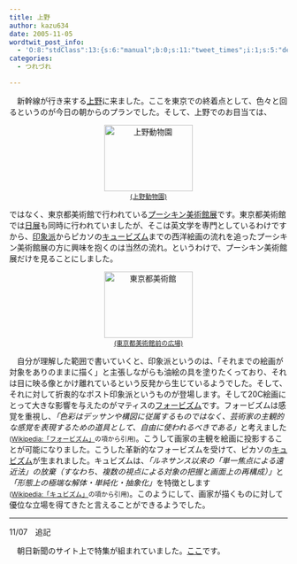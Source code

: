 ```yaml
---
title: 上野
author: kazu634
date: 2005-11-05
wordtwit_post_info:
  - 'O:8:"stdClass":13:{s:6:"manual";b:0;s:11:"tweet_times";i:1;s:5:"delay";i:0;s:7:"enabled";i:1;s:10:"separation";s:2:"60";s:7:"version";s:3:"3.7";s:14:"tweet_template";b:0;s:6:"status";i:2;s:6:"result";a:0:{}s:13:"tweet_counter";i:2;s:13:"tweet_log_ids";a:1:{i:0;i:2175;}s:9:"hash_tags";a:0:{}s:8:"accounts";a:1:{i:0;s:7:"kazu634";}}'
categories:
  - つれづれ

---
```

<div class="section">
<p>
    　新幹線が行き来する<a href="http://map.yahoo.co.jp/pl?nl=35.42.50.130&el=139.46.27.379&fi=1&skey=%be%e5%cc%ee%c6%b0%ca%aa%b1%e0&pref=&kind=" onclick="__gaTracker('send', 'event', 'outbound-article', 'http://map.yahoo.co.jp/pl?nl=35.42.50.130&el=139.46.27.379&fi=1&skey=%be%e5%cc%ee%c6%b0%ca%aa%b1%e0&pref=&kind=', '上野');" target="blank">上野</a>に来ました。ここを東京での終着点として、色々と回るというのが今日の朝からのプランでした。そして、上野でのお目当ては、
</p>
  
<p>
<center>
<a href="http://image.blog.livedoor.jp/simoom634/imgs/5/3/531dacfa.jpg" onclick="__gaTracker('send', 'event', 'outbound-article', 'http://image.blog.livedoor.jp/simoom634/imgs/5/3/531dacfa.jpg', '(上野動物園)');" target="blank"><img width="160" alt="上野動物園" src="http://image.blog.livedoor.jp/simoom634/imgs/5/3/531dacfa.jpg" class="pict" height="120" border="0" /><br /><small>(上野動物園)</small></a>
</center>
</p></p> 
  
<p>
    ではなく、東京都美術館で行われている<a href="http://www.tobikan.jp/museum/pushkin.html" onclick="__gaTracker('send', 'event', 'outbound-article', 'http://www.tobikan.jp/museum/pushkin.html', 'プーシキン美術館展');" target="blank">プーシキン美術館展</a>です。東京都美術館では<a href="http://www.nitten.or.jp/" onclick="__gaTracker('send', 'event', 'outbound-article', 'http://www.nitten.or.jp/', '日展');" target="blank">日展</a>も同時に行われていましたが、そこは英文学を専門としているわけですから、<a href="http://ja.wikipedia.org/wiki/%E5%8D%B0%E8%B1%A1%E6%B4%BE" onclick="__gaTracker('send', 'event', 'outbound-article', 'http://ja.wikipedia.org/wiki/%E5%8D%B0%E8%B1%A1%E6%B4%BE', '印象派');" target="blank">印象派</a>からピカソの<a href="http://ja.wikipedia.org/wiki/%E5%8D%B0%E8%B1%A1%E6%B4%BE" onclick="__gaTracker('send', 'event', 'outbound-article', 'http://ja.wikipedia.org/wiki/%E5%8D%B0%E8%B1%A1%E6%B4%BE', 'キュービズム');" target="blank">キュービズム</a>までの西洋絵画の流れを追ったプーシキン美術館展の方に興味を抱くのは当然の流れ。というわけで、プーシキン美術館展だけを見ることにしました。
</p>
  
<p>
<center>
<a href="http://image.blog.livedoor.jp/simoom634/imgs/2/6/26eb744d.jpg" onclick="__gaTracker('send', 'event', 'outbound-article', 'http://image.blog.livedoor.jp/simoom634/imgs/2/6/26eb744d.jpg', '(東京都美術館前の広場)');" target="blank"><img width="160" alt="東京都美術館" src="http://image.blog.livedoor.jp/simoom634/imgs/2/6/26eb744d-s.jpg" class="pict" height="120" border="0" /><br /><small>(東京都美術館前の広場)</small></a>
</center>
</p></p> 
  
<p>
    　自分が理解した範囲で書いていくと、印象派というのは、「それまでの絵画が対象をありのままに描く」と主張しながらも油絵の具を塗りたくっており、それは目に映る像とかけ離れているという反発から生じているようでした。そして、それに対して折衷的なポスト印象派というものが登場します。そして20C絵画にとって大きな影響を与えたのがマティスの<a href="http://ja.wikipedia.org/wiki/%E3%83%95%E3%82%A9%E3%83%BC%E3%83%B4%E3%82%A3%E3%82%B9%E3%83%A0" onclick="__gaTracker('send', 'event', 'outbound-article', 'http://ja.wikipedia.org/wiki/%E3%83%95%E3%82%A9%E3%83%BC%E3%83%B4%E3%82%A3%E3%82%B9%E3%83%A0', 'フォービズム');" target="blank">フォービズム</a>です。フォービズムは感覚を重視し、<i>「色彩はデッサンや構図に従属するものではなく、芸術家の主観的な感覚を表現するための道具として、自由に使われるべきである」</i>と考えました<small>(<a href="http://ja.wikipedia.org/wiki/%E3%83%95%E3%82%A9%E3%83%BC%E3%83%B4%E3%82%A3%E3%82%B9%E3%83%A0" onclick="__gaTracker('send', 'event', 'outbound-article', 'http://ja.wikipedia.org/wiki/%E3%83%95%E3%82%A9%E3%83%BC%E3%83%B4%E3%82%A3%E3%82%B9%E3%83%A0', 'Wikipedia:「フォービズム」');" target="blank">Wikipedia:「フォービズム」</a>の項から引用)</small>。こうして画家の主観を絵画に投影することが可能になりました。こうした革新的なフォービズムを受けて、ピカソの<a href="http://ja.wikipedia.org/wiki/%E3%82%AD%E3%83%A5%E3%83%93%E3%82%B9%E3%83%A0" onclick="__gaTracker('send', 'event', 'outbound-article', 'http://ja.wikipedia.org/wiki/%E3%82%AD%E3%83%A5%E3%83%93%E3%82%B9%E3%83%A0', 'キュビズム');" target="blank">キュビズム</a>が生まれました。キュビズムは、<i>「ルネサンス以来の「単一焦点による遠近法」の放棄（すなわち、複数の視点による対象の把握と画面上の再構成）」</i>と<i>「形態上の極端な解体・単純化・抽象化」</i>を特徴とします<small>(<a href="http://ja.wikipedia.org/wiki/%E3%82%AD%E3%83%A5%E3%83%93%E3%82%B9%E3%83%A0" onclick="__gaTracker('send', 'event', 'outbound-article', 'http://ja.wikipedia.org/wiki/%E3%82%AD%E3%83%A5%E3%83%93%E3%82%B9%E3%83%A0', 'Wikipedia:「キュビズム」');" target="blank">Wikipedia:「キュビズム」</a>の項から引用)</small>。このようにして、画家が描くものに対して優位な立場を得てきたと言えることができるようでした。
</p>
  
<hr />
</p> 
  
<p>
    11/07　追記
</p></p> 
  
<p>
    　朝日新聞のサイト上で特集が組まれていました。<a href="http://www.asahi.com/pushkin/" onclick="__gaTracker('send', 'event', 'outbound-article', 'http://www.asahi.com/pushkin/', 'ここ');" target="blank">ここ</a>です。
</p>
</div>

